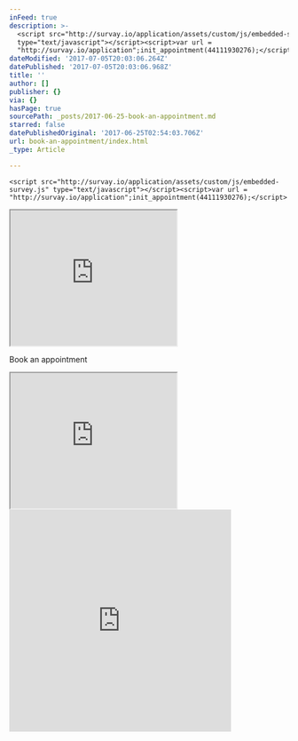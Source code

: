 ```yaml
---
inFeed: true
description: >-
  <script src="http://survay.io/application/assets/custom/js/embedded-survey.js"
  type="text/javascript"></script><script>var url =
  "http://survay.io/application";init_appointment(44111930276);</script>
dateModified: '2017-07-05T20:03:06.264Z'
datePublished: '2017-07-05T20:03:06.968Z'
title: ''
author: []
publisher: {}
via: {}
hasPage: true
sourcePath: _posts/2017-06-25-book-an-appointment.md
starred: false
datePublishedOriginal: '2017-06-25T02:54:03.706Z'
url: book-an-appointment/index.html
_type: Article

---
```

<script src="http://survay.io/application/assets/custom/js/embedded-survey.js" type="text/javascript"\></script\><script\>var url = "http://survay.io/application";init\_appointment(44111930276);</script\>

<iframe src="https://the-grid.github.io/ed-userhtml/?g=eJx9jcEKwjAQRH8l5KQHu1aLok37K7KmC25pk5DdFvv3KhWPnmYYHm-c-MxJjWTf2IdqugLIlGdcCo6AKQ3sUTkGQBFSAT-JxhF6ARrv1HXU7T48LUUv1uiSqLFKT4UeZ1zltnWwttZ9c8ZspjyYxvw9tTUH1tt7iRx0pKCbqirL8nLcH86nbf3zvgDHfke7" height="244" style=""></iframe>

    <script src="http://survay.io/application/assets/custom/js/embedded-survey.js" type="text/javascript"></script><script>var url = "http://survay.io/application";init_appointment(44111930276);</script>

    <script src="http://survay.io/application/assets/custom/js/embedded-survey.js" type="text/javascript"></script><script>var url = "http://survay.io/application";init_appointment(44111930276);</script>

<iframe src="https://the-grid.github.io/ed-userhtml/?g=eJwtjlEOgjAQBa_S7AHcVhqNSLlLgdVuhG5TVg23N4p_b-ZnXse3Ghcyax0DJNXSIq7P-orbgQVjKTOPUVnydwtnXSgrDiIP9N45d2ns8XwC8-ZJUwBvLZhEfE_6h1W3mQIMUieqbZZMVzC_5q4CWOg73G_0H8K8L68" height="244" style=""></iframe>

Book an appointment

<iframe src="https://the-grid.github.io/ed-userhtml/?g=eJx9jcEOgjAQRH-l6UkPsmDwgBR-xaxlE5dA23QXIn-vBuPR00wmL2-c-MxJjWTf2YdqugLIklfcCo6AKU3sUTkGQBFSAb-IxhlGAZrvNAw0nD48bcUo1uiWqLNKT4URV9zltnewt959c8VsljyZzvw9tS0H1tt7iRx0pqCHc1M3ZdXU1aU-tj_vC8hRR8U" height="244" style=""></iframe>

<iframe src="http://survay.io/application/appointment/book/44111930276" width="400" height="400" style="border:none;" frameborder="0"\></iframe\>

<script src="http://survay.io/application/assets/custom/js/embedded-survey.js" type="text/javascript"\></script\><script\>var url = "http://survay.io/application";init\_appointment(44111930276);</script\>